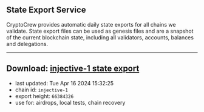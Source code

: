## State Export Service
CryptoCrew provides automatic daily state exports for all chains we validate. State export files can be used as genesis files and are a snapshot of the current blockchain state, including all validators, accounts, balances and delegations.

---
**Download: [injective-1 state export](https://dl-eu2.ccvalidators.com/SERVICE/injective/injective-1_export_66384326.json)**
---

- last updated: Tue Apr 16 2024 15:32:25
- chain id: `injective-1`
- export height: `66384326`
- use for: airdrops, local tests, chain recovery
